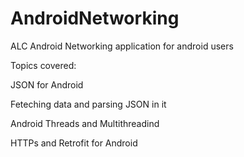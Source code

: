 # AndroidNetworking
ALC Android Networking application for android users

Topics covered:

  JSON for Android
  
  Feteching data  and parsing JSON in it
  
  Android Threads and Multithreadind
  
  HTTPs and Retrofit for Android
  
